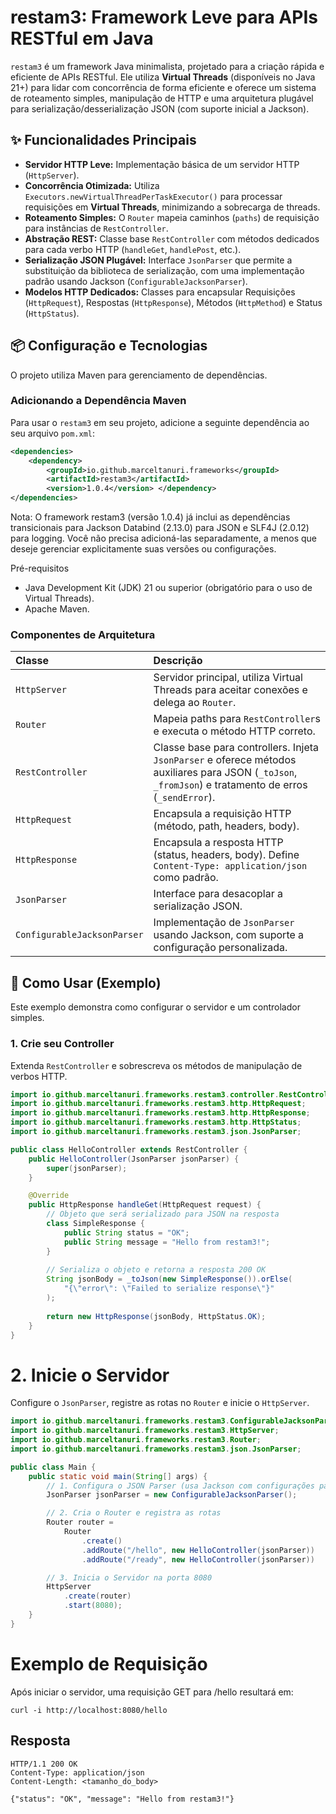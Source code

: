 # restam3: Framework Leve para APIs RESTful em Java

`restam3` é um framework Java minimalista, projetado para a criação rápida e eficiente de APIs RESTful. Ele utiliza **Virtual Threads** (disponíveis no Java 21+) para lidar com concorrência de forma eficiente e oferece um sistema de roteamento simples, manipulação de HTTP e uma arquitetura plugável para serialização/desserialização JSON (com suporte inicial a Jackson).

## ✨ Funcionalidades Principais

* **Servidor HTTP Leve:** Implementação básica de um servidor HTTP (`HttpServer`).
* **Concorrência Otimizada:** Utiliza `Executors.newVirtualThreadPerTaskExecutor()` para processar requisições em **Virtual Threads**, minimizando a sobrecarga de threads.
* **Roteamento Simples:** O `Router` mapeia caminhos (`paths`) de requisição para instâncias de `RestController`.
* **Abstração REST:** Classe base `RestController` com métodos dedicados para cada verbo HTTP (`handleGet`, `handlePost`, etc.).
* **Serialização JSON Plugável:** Interface `JsonParser` que permite a substituição da biblioteca de serialização, com uma implementação padrão usando Jackson (`ConfigurableJacksonParser`).
* **Modelos HTTP Dedicados:** Classes para encapsular Requisições (`HttpRequest`), Respostas (`HttpResponse`), Métodos (`HttpMethod`) e Status (`HttpStatus`).

## 📦 Configuração e Tecnologias

O projeto utiliza Maven para gerenciamento de dependências.

### Adicionando a Dependência Maven

Para usar o `restam3` em seu projeto, adicione a seguinte dependência ao seu arquivo `pom.xml`:

```xml
<dependencies>
    <dependency>
        <groupId>io.github.marceltanuri.frameworks</groupId>
        <artifactId>restam3</artifactId>
        <version>1.0.4</version> </dependency>
</dependencies>
```

Nota: O framework restam3 (versão 1.0.4) já inclui as dependências transicionais para Jackson Databind (2.13.0) para JSON e SLF4J (2.0.12) para logging. Você não precisa adicioná-las separadamente, a menos que deseje gerenciar explicitamente suas versões ou configurações.


Pré-requisitos
- Java Development Kit (JDK) 21 ou superior (obrigatório para o uso de Virtual Threads).
- Apache Maven.

### Componentes de Arquitetura

| Classe | Descrição |
| :--- | :--- |
| `HttpServer` | Servidor principal, utiliza Virtual Threads para aceitar conexões e delega ao `Router`. |
| `Router` | Mapeia paths para `RestController`s e executa o método HTTP correto. |
| `RestController` | Classe base para controllers. Injeta `JsonParser` e oferece métodos auxiliares para JSON (`_toJson`, `_fromJson`) e tratamento de erros (`_sendError`). |
| `HttpRequest` | Encapsula a requisição HTTP (método, path, headers, body). |
| `HttpResponse` | Encapsula a resposta HTTP (status, headers, body). Define `Content-Type: application/json` como padrão. |
| `JsonParser` | Interface para desacoplar a serialização JSON. |
| `ConfigurableJacksonParser` | Implementação de `JsonParser` usando Jackson, com suporte a configuração personalizada. |

## 🚀 Como Usar (Exemplo)

Este exemplo demonstra como configurar o servidor e um controlador simples.

### 1. Crie seu Controller

Extenda `RestController` e sobrescreva os métodos de manipulação de verbos HTTP.

```java
import io.github.marceltanuri.frameworks.restam3.controller.RestController;
import io.github.marceltanuri.frameworks.restam3.http.HttpRequest;
import io.github.marceltanuri.frameworks.restam3.http.HttpResponse;
import io.github.marceltanuri.frameworks.restam3.http.HttpStatus;
import io.github.marceltanuri.frameworks.restam3.json.JsonParser;

public class HelloController extends RestController {
    public HelloController(JsonParser jsonParser) {
        super(jsonParser);
    }

    @Override
    public HttpResponse handleGet(HttpRequest request) {
        // Objeto que será serializado para JSON na resposta
        class SimpleResponse {
            public String status = "OK";
            public String message = "Hello from restam3!";
        }
        
        // Serializa o objeto e retorna a resposta 200 OK
        String jsonBody = _toJson(new SimpleResponse()).orElse(
            "{\"error\": \"Failed to serialize response\"}"
        );
        
        return new HttpResponse(jsonBody, HttpStatus.OK);
    }
}

```

# 2. Inicie o Servidor
Configure o `JsonParser`, registre as rotas no `Router` e inicie o `HttpServer`.

```java
import io.github.marceltanuri.frameworks.restam3.ConfigurableJacksonParser;
import io.github.marceltanuri.frameworks.restam3.HttpServer;
import io.github.marceltanuri.frameworks.restam3.Router;
import io.github.marceltanuri.frameworks.restam3.json.JsonParser;

public class Main {
    public static void main(String[] args) {
        // 1. Configura o JSON Parser (usa Jackson com configurações padrão)
        JsonParser jsonParser = new ConfigurableJacksonParser();

        // 2. Cria o Router e registra as rotas
        Router router = 
            Router
                .create()
                .addRoute("/hello", new HelloController(jsonParser))
                .addRoute("/ready", new HelloController(jsonParser))

        // 3. Inicia o Servidor na porta 8080
        HttpServer
            .create(router)
            .start(8080);
    }
}
```

# Exemplo de Requisição 
Após iniciar o servidor, uma requisição GET para /hello resultará em:

```
curl -i http://localhost:8080/hello
```

## Resposta
```
HTTP/1.1 200 OK
Content-Type: application/json
Content-Length: <tamanho_do_body>

{"status": "OK", "message": "Hello from restam3!"}
```